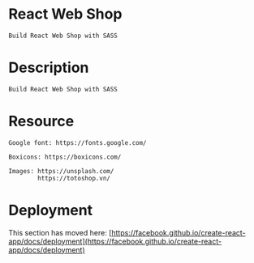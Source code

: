 
# React Web Shop

    Build React Web Shop with SASS

# Description

    Build React Web Shop with SASS

# Resource

    Google font: https://fonts.google.com/

    Boxicons: https://boxicons.com/

    Images: https://unsplash.com/
            https://totoshop.vn/

# Deployment

This section has moved here: [https://facebook.github.io/create-react-app/docs/deployment](https://facebook.github.io/create-react-app/docs/deployment)
